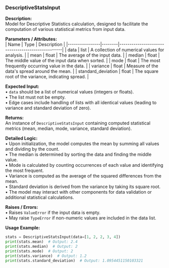 ### DescriptiveStatsInput

**Description:**  
Model for Descriptive Statistics calculation, designed to facilitate the computation of various statistical metrics from input data.

**Parameters / Attributes:**  
| Name           | Type   | Description                                      |
|----------------|--------|--------------------------------------------------|
| data           | list   | A collection of numerical values for analysis.   |
| mean           | float  | The average of the input data.                   |
| median         | float  | The middle value of the input data when sorted.  |
| mode           | float  | The most frequently occurring value in the data. |
| variance       | float  | Measure of the data's spread around the mean.    |
| standard_deviation | float | The square root of the variance, indicating spread. |

**Expected Input:**  
• `data` should be a list of numerical values (integers or floats).  
• The list must not be empty.  
• Edge cases include handling of lists with all identical values (leading to variance and standard deviation of zero).

**Returns:**  
An instance of `DescriptiveStatsInput` containing computed statistical metrics (mean, median, mode, variance, standard deviation).

**Detailed Logic:**  
• Upon initialization, the model computes the mean by summing all values and dividing by the count.  
• The median is determined by sorting the data and finding the middle value.  
• Mode is calculated by counting occurrences of each value and identifying the most frequent.  
• Variance is computed as the average of the squared differences from the mean.  
• Standard deviation is derived from the variance by taking its square root.  
• The model may interact with other components for data validation or additional statistical calculations.

**Raises / Errors:**  
• Raises `ValueError` if the input data is empty.  
• May raise `TypeError` if non-numeric values are included in the data list.

**Usage Example:**  
```python
stats = DescriptiveStatsInput(data=[1, 2, 2, 3, 4])
print(stats.mean)  # Output: 2.4
print(stats.median)  # Output: 2
print(stats.mode)  # Output: 2
print(stats.variance)  # Output: 1.2
print(stats.standard_deviation)  # Output: 1.0954451150103321
```